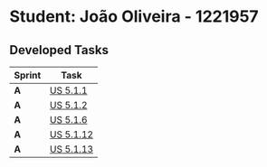 # Student: João Oliveira - 1221957

## Developed Tasks

| Sprint | Task                                                                                                                                                                                                    |
|--------|---------------------------------------------------------------------------------------------------------------------------------------------------------------------------------------------------------|
| **A**  |[US 5.1.1](../BackOfficeUserRegister/readme.md)                            |
| **A**  |[US 5.1.2](../BackOfficeUserResetPassword/readme.md)                               |
| **A**  |[US 5.1.6](../BackOfficeUserLogin/readme.md)                              |
| **A**  |[US 5.1.12](../StaffProfileCreate/readme.md)                              |
| **A**  |[US 5.1.13](../StaffProfileUpdate/readme.md)                              |
